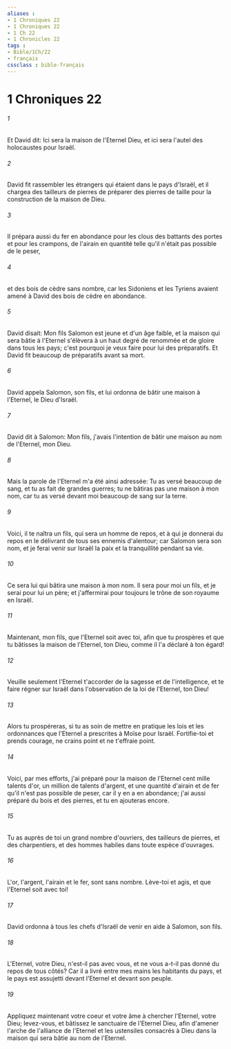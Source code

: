 ```yaml
---
aliases : 
- 1 Chroniques 22
- 1 Chroniques 22
- 1 Ch 22
- 1 Chronicles 22
tags : 
- Bible/1Ch/22
- français
cssclass : bible-français
---
```


# 1 Chroniques 22

###### 1
Et David dit: Ici sera la maison de l'Eternel Dieu, et ici sera l'autel des holocaustes pour Israël.
###### 2
David fit rassembler les étrangers qui étaient dans le pays d'Israël, et il chargea des tailleurs de pierres de préparer des pierres de taille pour la construction de la maison de Dieu.
###### 3
Il prépara aussi du fer en abondance pour les clous des battants des portes et pour les crampons, de l'airain en quantité telle qu'il n'était pas possible de le peser,
###### 4
et des bois de cèdre sans nombre, car les Sidoniens et les Tyriens avaient amené à David des bois de cèdre en abondance.
###### 5
David disait: Mon fils Salomon est jeune et d'un âge faible, et la maison qui sera bâtie à l'Eternel s'élèvera à un haut degré de renommée et de gloire dans tous les pays; c'est pourquoi je veux faire pour lui des préparatifs. Et David fit beaucoup de préparatifs avant sa mort.
###### 6
David appela Salomon, son fils, et lui ordonna de bâtir une maison à l'Eternel, le Dieu d'Israël.
###### 7
David dit à Salomon: Mon fils, j'avais l'intention de bâtir une maison au nom de l'Eternel, mon Dieu.
###### 8
Mais la parole de l'Eternel m'a été ainsi adressée: Tu as versé beaucoup de sang, et tu as fait de grandes guerres; tu ne bâtiras pas une maison à mon nom, car tu as versé devant moi beaucoup de sang sur la terre.
###### 9
Voici, il te naîtra un fils, qui sera un homme de repos, et à qui je donnerai du repos en le délivrant de tous ses ennemis d'alentour; car Salomon sera son nom, et je ferai venir sur Israël la paix et la tranquillité pendant sa vie.
###### 10
Ce sera lui qui bâtira une maison à mon nom. Il sera pour moi un fils, et je serai pour lui un père; et j'affermirai pour toujours le trône de son royaume en Israël.
###### 11
Maintenant, mon fils, que l'Eternel soit avec toi, afin que tu prospères et que tu bâtisses la maison de l'Eternel, ton Dieu, comme il l'a déclaré à ton égard!
###### 12
Veuille seulement l'Eternel t'accorder de la sagesse et de l'intelligence, et te faire régner sur Israël dans l'observation de la loi de l'Eternel, ton Dieu!
###### 13
Alors tu prospéreras, si tu as soin de mettre en pratique les lois et les ordonnances que l'Eternel a prescrites à Moïse pour Israël. Fortifie-toi et prends courage, ne crains point et ne t'effraie point.
###### 14
Voici, par mes efforts, j'ai préparé pour la maison de l'Eternel cent mille talents d'or, un million de talents d'argent, et une quantité d'airain et de fer qu'il n'est pas possible de peser, car il y en a en abondance; j'ai aussi préparé du bois et des pierres, et tu en ajouteras encore.
###### 15
Tu as auprès de toi un grand nombre d'ouvriers, des tailleurs de pierres, et des charpentiers, et des hommes habiles dans toute espèce d'ouvrages.
###### 16
L'or, l'argent, l'airain et le fer, sont sans nombre. Lève-toi et agis, et que l'Eternel soit avec toi!
###### 17
David ordonna à tous les chefs d'Israël de venir en aide à Salomon, son fils.
###### 18
L'Eternel, votre Dieu, n'est-il pas avec vous, et ne vous a-t-il pas donné du repos de tous côtés? Car il a livré entre mes mains les habitants du pays, et le pays est assujetti devant l'Eternel et devant son peuple.
###### 19
Appliquez maintenant votre coeur et votre âme à chercher l'Eternel, votre Dieu; levez-vous, et bâtissez le sanctuaire de l'Eternel Dieu, afin d'amener l'arche de l'alliance de l'Eternel et les ustensiles consacrés à Dieu dans la maison qui sera bâtie au nom de l'Eternel.
